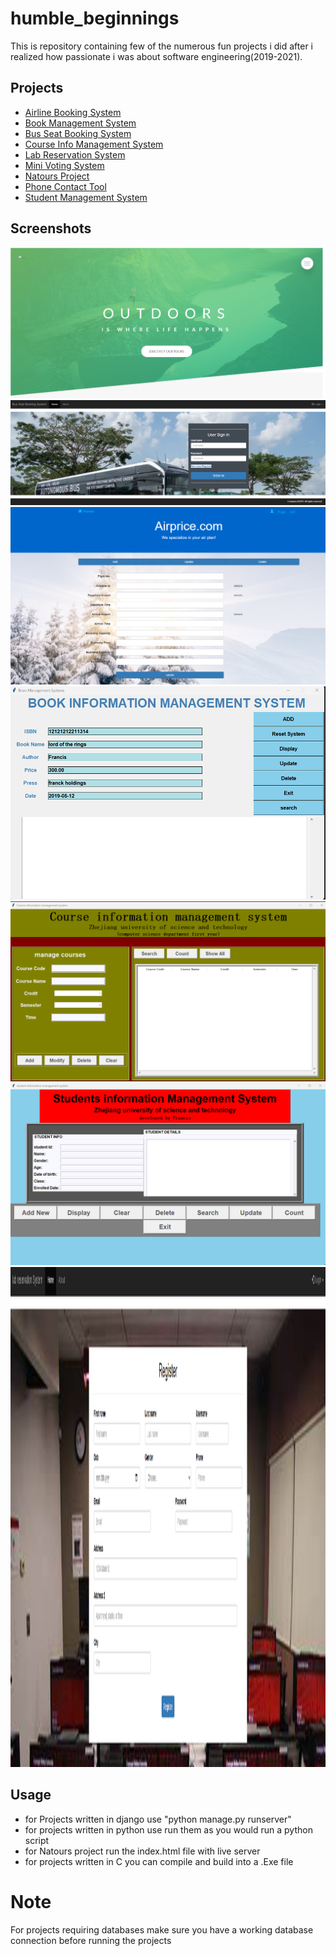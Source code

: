 # humble_beginnings

This is repository containing few of the numerous fun projects i did after i realized how passionate i was about software engineering(2019-2021).

## Projects

- [Airline Booking System](https://github.com/francohandel/humble_beginnings/tree/main/airline_booking_system)
- [Book Management System](https://github.com/francohandel/humble_beginnings/tree/main/book_management_system)
- [Bus Seat Booking System](https://github.com/francohandel/humble_beginnings/tree/main/bus_seat_booking_system)
- [Course Info Management System](https://github.com/francohandel/humble_beginnings/tree/main/course_info)
- [Lab Reservation System](https://github.com/francohandel/humble_beginnings/tree/main/lab_reservation)
- [Mini Voting System](https://github.com/francohandel/humble_beginnings/tree/main/mini-voting-system)
- [Natours Project](https://github.com/francohandel/humble_beginnings/tree/main/Natours_project)
- [Phone Contact Tool](https://github.com/francohandel/humble_beginnings/tree/main/phone_contacts_tool)
- [Student Management System](https://github.com/francohandel/humble_beginnings/tree/main/student_management)

## Screenshots
![screenshot](./screenshots/natours.png)
<br/>
![screenshot](./screenshots/bus_seat.png)
<br/>
![screenshot](./screenshots/ariline.png)
<br/>
![screenshot](./screenshots/book_manage.png)
<br/>
![screenshot](./screenshots/course_info.png)
<br/>
![screenshot](./screenshots/student_info.png)
<br/>
<img src="./screenshots/lab_reserve.png" style="width: 1500px; height: 800px;"/>
## Usage

- for Projects written in django use "python manage.py runserver"
- for projects written in python use run them as you would run a python script
- for Natours project run the index.html file with live server
- for projects written in C you can compile and build into a .Exe file
# Note
For projects requiring databases make sure you have a working database connection before running the projects 
